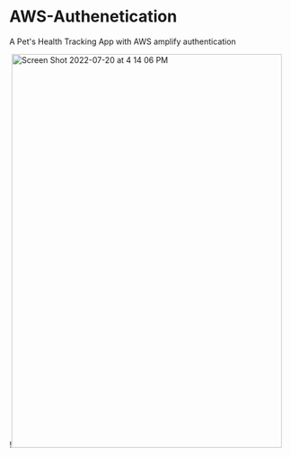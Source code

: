 # AWS-Authenetication


A Pet's Health Tracking App with AWS amplify authentication 



!<img width="481" alt="Screen Shot 2022-07-20 at 4 14 06 PM" src="https://user-images.githubusercontent.com/49692061/180073576-e04b822b-3242-4e82-bc55-9af969d30c51.png"  width="300" height="700">

